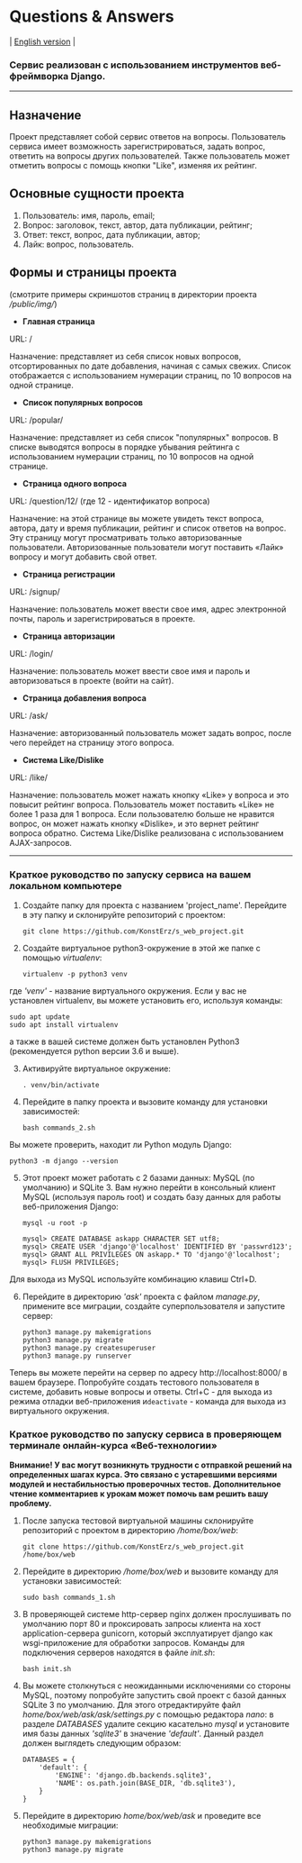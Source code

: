 # Questions & Answers

| [English version](https://github.com/KonstErz/s_web_project/blob/master/README.md) |

### Сервис реализован с использованием инструментов веб-фреймворка Django.

---


## Назначение

Проект представляет собой сервис ответов на вопросы. Пользователь сервиса имеет возможность зарегистрироваться, задать вопрос, ответить на вопросы других пользователей. Также пользователь может отметить вопросы с помощь кнопки "Like", изменяя их рейтинг.

## Основные сущности проекта

1. Пользователь: имя, пароль, email;
2. Вопрос: заголовок, текст, автор, дата публикации, рейтинг;
3. Ответ: текст, вопрос, дата публикации, автор;
4. Лайк: вопрос, пользователь.

## Формы и страницы проекта

(смотрите примеры скриншотов страниц в директории проекта */public/img/*)

+ **Главная страница**

URL: /

Назначение: представляет из себя список новых вопросов, отсортированных по дате добавления, начиная с самых свежих. Список отображается с использованием нумерации страниц, по 10 вопросов на одной странице.

+ **Список популярных вопросов**

URL: /popular/

Назначение: представляет из себя список "популярных" вопросов. В списке выводятся вопросы в порядке убывания рейтинга с использованием нумерации страниц, по 10 вопросов на одной странице.

+ **Страница одного вопроса**

URL: /question/12/ (где 12 - идентификатор вопроса)

Назначение: на этой странице вы можете увидеть текст вопроса, автора, дату и время публикации, рейтинг и список ответов на вопрос. Эту страницу могут просматривать только авторизованные пользователи. Авторизованные пользователи могут поставить «Лайк» вопросу и могут добавить свой ответ.

+ **Страница регистрации**

URL: /signup/

Назначение: пользователь может ввести свое имя, адрес электронной почты, пароль и зарегистрироваться в проекте.

+ **Страница авторизации**

URL: /login/

Назначение: пользователь может ввести свое имя и пароль и авторизоваться в проекте (войти на сайт).

+ **Страница добавления вопроса**

URL: /ask/

Назначение: авторизованный пользователь может задать вопрос, после чего перейдет на страницу этого вопроса.

+ **Система Like/Dislike**

URL: /like/

Назначение: пользователь может нажать кнопку «Like» у вопроса и это повысит рейтинг вопроса. Пользователь может поставить «Like» не более 1 раза для 1 вопроса. Если пользователю больше не нравится вопрос, он может нажать кнопку «Dislike», и это вернет рейтинг вопроса обратно. Система Like/Dislike реализована с использованием AJAX-запросов.

---


### Краткое руководство по запуску сервиса на вашем локальном компьютере

1. Создайте папку для проекта с названием 'project_name'. Перейдите в эту папку и склонируйте репозиторий с проектом:

    ```
    git clone https://github.com/KonstErz/s_web_project.git
    ```

2. Создайте виртуальное python3-окружение в этой же папке с помощью *virtualenv*:

    ```
    virtualenv -p python3 venv
    ```

где *'venv'* - название виртуального окружения. Если у вас не установлен virtualenv, вы можете установить его, используя команды:
    
    sudo apt update
    sudo apt install virtualenv
    
а также в вашей системе должен быть установлен Python3 (рекомендуется python версии 3.6 и выше).

3. Активируйте виртуальное окружение:

    ```
    . venv/bin/activate
    ```

4. Перейдите в папку проекта и вызовите команду для установки зависимостей:

    ```
    bash commands_2.sh
    ```

Вы можете проверить, находит ли Python модуль Django:
    
    python3 -m django --version
    
5. Этот проект может работать с 2 базами данных: MySQL (по умолчанию) и SQLite 3. Вам нужно перейти в консольный клиент MySQL (используя пароль root) и создать базу данных для работы веб-приложения Django:

    ```
    mysql -u root -p
    
    mysql> CREATE DATABASE askapp CHARACTER SET utf8;
    mysql> CREATE USER 'django'@'localhost' IDENTIFIED BY 'passwrd123';
    mysql> GRANT ALL PRIVILEGES ON askapp.* TO 'django'@'localhost';
    mysql> FLUSH PRIVILEGES;
    ```

Для выхода из MySQL используйте комбинацию клавиш Ctrl+D.

6. Перейдите в директорию *'ask'* проекта с файлом *manage.py*, примените все миграции, создайте суперпользователя и запустите сервер:

    ```
    python3 manage.py makemigrations
    python3 manage.py migrate
    python3 manage.py createsuperuser
    python3 manage.py runserver
    ```

Теперь вы можете перейти на сервер по адресу http://localhost:8000/ в вашем браузере. Попробуйте создать тестового пользователя в системе, добавить новые вопросы и ответы. 
Ctrl+C - для выхода из режима отладки веб-приложения и`deactivate` - команда для выхода из виртуального окружения.

### Краткое руководство по запуску сервиса в проверяющем терминале онлайн-курса «Веб-технологии»

**Внимание! У вас могут возникнуть трудности с отправкой решений на определенных шагах курса. Это связано с устаревшими версиями модулей и нестабильностью проверочных тестов. Дополнительное чтение комментариев к урокам может помочь вам решить вашу проблему.**

1. После запуска тестовой виртуальной машины склонируйте репозиторий с проектом в директорию */home/box/web*:

    ```
    git clone https://github.com/KonstErz/s_web_project.git /home/box/web
    ```

2. Перейдите в директорию */home/box/web* и вызовите команду для установки зависимостей:

    ```
    sudo bash commands_1.sh
    ```

3. В проверяющей системе http-сервер nginx должен прослушивать по умолчанию порт 80 и проксировать запросы клиента на хост application-сервера gunicorn, который эксплуатирует django как wsgi-приложение для обработки запросов. Команды для подключения серверов находятся в файле *init.sh*:

    ```
    bash init.sh
    ```

4. Вы можете столкнуться с неожиданными исключениями со стороны MySQL, поэтому попробуйте запустить свой проект с базой данных SQLite 3 по умолчанию. Для этого отредактируйте файл *home/box/web/ask/ask/settings.py* с помощью редактора *nano*: в разделе *DATABASES* удалите секцию касательно *mysql* и установите имя базы данных *'sqlite3'* в значение *'default'*. Данный раздел должен выглядеть следующим образом:

    ```
    DATABASES = {
        'default': {
            'ENGINE': 'django.db.backends.sqlite3',
            'NAME': os.path.join(BASE_DIR, 'db.sqlite3'),
        }
    }
    ```

5. Перейдите в директорию *home/box/web/ask* и проведите все необходимые миграции:

    ```
    python3 manage.py makemigrations
    python3 manage.py migrate
    ```


